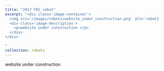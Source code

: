 ```yaml
---
title: "2017 FRC robot"
excerpt: "<div class='image-container'>
  <img src='/images/robots/website_under_construction.png' alt='robot1' class='resizable-image'>
  <div class='image-description'>
    <p>website under construction </p>
  </div>
</div>

"
collection: robots
---
```

website under construction